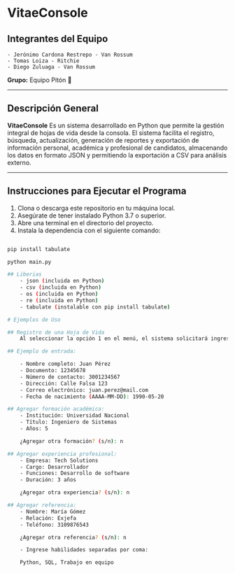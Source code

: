 # VitaeConsole

## Integrantes del Equipo

    - Jerónimo Cardona Restrepo - Van Rossum
    - Tomas Loiza - Ritchie
    - Diego Zuluaga - Van Rossum

**Grupo:** Equipo Pitón 🐍

---

## Descripción General

**VitaeConsole** 
    Es un sistema desarrollado en Python que permite la gestión integral de hojas de vida desde la consola. El sistema facilita el registro, búsqueda, actualización, generación de reportes y exportación de información personal, académica y profesional de candidatos, almacenando los datos en formato JSON y permitiendo la exportación a CSV para análisis externo.

---

## Instrucciones para Ejecutar el Programa

1. Clona o descarga este repositorio en tu máquina local.
2. Asegúrate de tener instalado Python 3.7 o superior.
3. Abre una terminal en el directorio del proyecto.
4. Instala la dependencia con el siguiente comando:

```bash

pip install tabulate

python main.py

## Liberias
    - json (incluida en Python)
    - csv (incluida en Python)
    - os (incluida en Python)
    - re (incluida en Python)
    - tabulate (instalable con pip install tabulate)

# Ejemplos de Uso

## Registro de una Hoja de Vida
    Al seleccionar la opción 1 en el menú, el sistema solicitará ingresar datos como nombre, documento, contacto, formación académica, experiencia profesional, referencias y habilidades separadas por comas.

## Ejemplo de entrada:

    - Nombre completo: Juan Pérez
    - Documento: 12345678
    - Número de contacto: 3001234567
    - Dirección: Calle Falsa 123
    - Correo electrónico: juan.perez@mail.com
    - Fecha de nacimiento (AAAA-MM-DD): 1990-05-20

## Agregar formación académica:
    - Institución: Universidad Nacional
    - Título: Ingeniero de Sistemas
    - Años: 5

    ¿Agregar otra formación? (s/n): n

## Agregar experiencia profesional:
    - Empresa: Tech Solutions
    - Cargo: Desarrollador
    - Funciones: Desarrollo de software
    - Duración: 3 años

    ¿Agregar otra experiencia? (s/n): n

## Agregar referencia:
    - Nombre: María Gómez
    - Relación: Exjefa
    - Teléfono: 3109876543

    ¿Agregar otra referencia? (s/n): n

    - Ingrese habilidades separadas por coma: 

    Python, SQL, Trabajo en equipo

